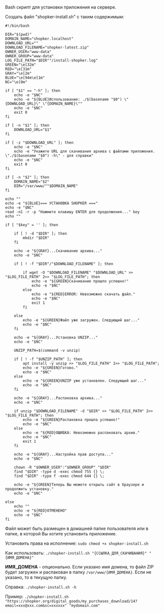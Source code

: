 Bash скрипт для установки приложения на сервере.

Создать файл "shopker-install.sh" с таким содержимым:
~~~
#!/bin/bash

DIR="$(pwd)"
DOMAIN_NAME="shopker.localhost"
DOWNLOAD_URL=""
DOWNLOAD_FILENAME="shopker-latest.zip"
OWNER_USER="www-data"
OWNER_GROUP="www-data"
LOG_FILE_PATH="$DIR""/install-shopker.log"
GREEN="\e[32m"
RED="\e[31m"
GRAY="\e[2m"
BLUE="\e[94m\e[1m"
NC="\e[0m"

if [ "$1" == "-h" ]; then
    echo -e "$NC"
    echo -e "${BLUE}Использование: ./$(basename "$0") \"{DOWNLOAD_URL}\" \"{DOMAIN_NAME}\""
    echo -e "$NC"
    exit 0
fi

if [ -n "$1" ]; then
    DOWNLOAD_URL="$1"
fi

if [ -z "$DOWNLOAD_URL" ]; then
    echo -e "$NC"
    echo -e "Укажите URL для скачивания архива с файлами приложения. \"./$(basename "$0") -h\" - для справки"
    echo -e "$NC"
    exit 0
fi

if [ -n "$2" ]; then
    DOMAIN_NAME="$2"
    DIR="/var/www/""$DOMAIN_NAME"
fi

echo ""
echo -e "${BLUE}=== УСТАНОВКА SHOPKER ==="
echo -e "$NC"
read -n1 -r -p "Нажмите клавишу ENTER для продолжения..." key
echo ""

if [ "$key" = '' ]; then

    if [ ! -d "$DIR" ]; then
        mkdir "$DIR"
    fi

    echo -e "${GRAY}...Скачивание архива..."
    echo -e "$NC"

    if [ ! -f "$DIR"/"$DOWNLOAD_FILENAME" ]; then

        if wget -O "$DOWNLOAD_FILENAME" "$DOWNLOAD_URL" >> "$LOG_FILE_PATH" 2>> "$LOG_FILE_PATH"; then
            echo -e "${GREEN}Скачивание прошло успешно!"
            echo -e "$NC"
        else
            echo -e "${RED}ERROR: Невозможно скачать файл."
            echo -e "$NC"
            exit 1
        fi

    else
        echo -e "${GREEN}Файл уже загружен. Следующий шаг..."
        echo -e "$NC"
    fi

    echo -e "${GRAY}...Установка UNZIP..."
    echo -e "$NC"

    UNZIP_PATH=$(command -v unzip)

    if [ ! -f "$UNZIP_PATH" ]; then
        apt install -y unzip >> "$LOG_FILE_PATH" 2>> "$LOG_FILE_PATH";
        echo -e "${GREEN}Готово."
        echo -e "$NC"
    else
        echo -e "${GREEN}UNZIP уже установлен. Следующий шаг..."
        echo -e "$NC"
    fi

    echo -e "${GRAY}...Распаковка архива..."
    echo -e "$NC"

    if unzip "$DOWNLOAD_FILENAME" -d "$DIR" >> "$LOG_FILE_PATH" 2>> "$LOG_FILE_PATH"; then
        echo -e "${GREEN}Распаковка прошла успешно!"
        echo -e "$NC"
    else
        echo -e "${RED}ОШИБКА: Невозможно распаковать архив."
        echo -e "$NC"
        exit 1
    fi

    echo -e "${GRAY}...Настройка прав доступа..."
    echo -e "$NC"

    chown -R "$OWNER_USER":"$OWNER_GROUP" "$DIR"
    find "$DIR" -type d -exec chmod 755 {} \;
    find "$DIR" -type f -exec chmod 644 {} \;

    echo -e "${GREEN}Теперь Вы можете открыть сайт в браузере и продолжить установку."
    echo -e "$NC"

else
    echo ""
    echo -e "${RED}ОТМЕНЕНО"
    echo -e "$NC"
fi
~~~

Файл может быть размещен в домашней папке пользователя или в папке, в которой Вы хотите установить приложение.

Установить права на исполнение: ``sudo chmod +x shopker-install.sh``

Как использовать: ``./shopker-install.sh "{ССЫЛКА_ДЛЯ_СКАЧИВАНИЯ}" "{ИМЯ_ДОМЕНА}"``

**ИМЯ_ДОМЕНА** - опционально. Если указано имя домена, то файл ZIP будет загружен и распакован в папку ``/var/www/{ИМЯ_ДОМЕНА}``. Если не указано, то в текущую папку.

Справка: ``./shopker-install.sh -h``

Пример: ``./shopker-install.sh "https://shopker.org/digital_goods/my_purchases_download/14?email=xxx@xxx.com&sc=xxxxxx" "mydomain.com"``

